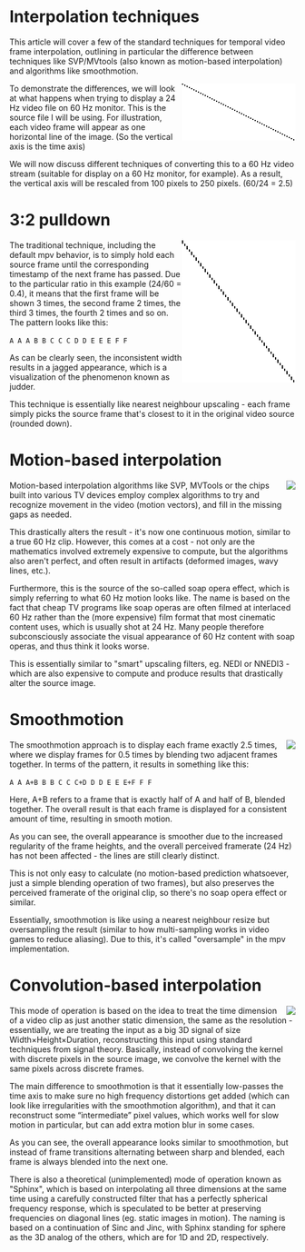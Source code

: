 Interpolation techniques
========================

This article will cover a few of the standard techniques for temporal video frame interpolation, outlining in particular the difference between techniques like SVP/MVtools (also known as motion-based interpolation) and algorithms like smoothmotion.

<img align="right" src="smoothmotion-original.png" />

To demonstrate the differences, we will look at what happens when trying to
display a 24 Hz video file on 60 Hz monitor. This is the source file I will be
using. For illustration, each video frame will appear as one horizontal line of
the image. (So the vertical axis is the time axis)

We will now discuss different techniques of converting this to a 60 Hz video
stream (suitable for display on a 60 Hz monitor, for example). As a result, the
vertical axis will be rescaled from 100 pixels to 250 pixels. (60/24 = 2.5)

3:2 pulldown
============

<img align="right" src="smoothmotion-pulldown.png" />

The traditional technique, including the default mpv behavior, is to simply
hold each source frame until the corresponding timestamp of the next frame has
passed. Due to the particular ratio in this example (24/60 = 0.4), it means
that the first frame will be shown 3 times, the second frame 2 times, the third
3 times, the fourth 2 times and so on. The pattern looks like this:

```A A A B B C C C D D E E E F F```

As can be clearly seen, the inconsistent width results in a jagged appearance,
which is a visualization of the phenomenon known as judder.

This technique is essentially like nearest neighbour upscaling - each frame simply picks the source frame that's closest to it in the original video source (rounded down).

Motion-based interpolation
==========================

<img align="right" src="smoothmotion-interpolated.png" />

Motion-based interpolation algorithms like SVP, MVTools or the chips built into
various TV devices employ complex algorithms to try and recognize movement in
the video (motion vectors), and fill in the missing gaps as needed.

This drastically alters the result - it's now one continuous motion, similar
to a true 60 Hz clip. However, this comes at a cost - not only are the
mathematics involved extremely expensive to compute, but the algorithms also
aren't perfect, and often result in artifacts (deformed images, wavy lines,
etc.).

Furthermore, this is the source of the so-called soap opera effect, which is
simply referring to what 60 Hz motion looks like. The name is based on the
fact that cheap TV programs like soap operas are often filmed at interlaced 60
Hz rather than the (more expensive) film format that most cinematic content
uses, which is usually shot at 24 Hz. Many people therefore subconsciously
associate the visual appearance of 60 Hz content with soap operas, and thus
think it looks worse.

This is essentially similar to "smart" upscaling filters, eg. NEDI or NNEDI3 - which are also expensive to compute and produce results that drastically alter the source image.

Smoothmotion
============

<img align="right" src="smoothmotion-smoothmotion.png" />

The smoothmotion approach is to display each frame exactly 2.5 times, where we
display frames for 0.5 times by blending two adjacent frames together. In terms
of the pattern, it results in something like this:

```A A A+B B B C C C+D D D E E E+F F F```

Here, A+B refers to a frame that is exactly half of A and half of B, blended
together. The overall result is that each frame is displayed for a consistent
amount of time, resulting in smooth motion.

As you can see, the overall appearance is smoother due to the increased
regularity of the frame heights, and the overall perceived framerate (24 Hz)
has not been affected - the lines are still clearly distinct.

This is not only easy to calculate (no motion-based prediction whatsoever, just
a simple blending operation of two frames), but also preserves the perceived
framerate of the original clip, so there's no soap opera effect or similar.

Essentially, smoothmotion is like using a nearest neighbour resize but
oversampling the result (similar to how multi-sampling works in video games to
reduce aliasing). Due to this, it's called "oversample" in the mpv implementation.

Convolution-based interpolation
===============================

<img align="right" src="smoothmotion-sphinx.png" />

This mode of operation is based on the idea to treat the time dimension of a video clip as just another static dimension, the same as the resolution - essentially, we are treating the input as a big 3D signal
of size Width×Height×Duration, reconstructing this input using standard techniques from signal theory. Basically, instead of convolving the kernel with discrete pixels in the source image, we convolve the kernel with the same pixels across discrete frames.

The main difference to smoothmotion is that it essentially low-passes the
time axis to make sure no high frequency distortions get added (which can look
like irregularities with the smoothmotion algorithm), and that it can
reconstruct some “intermediate” pixel values, which works well for slow motion
in particular, but can add extra motion blur in some cases.

As you can see, the overall appearance looks similar to smoothmotion, but
instead of frame transitions alternating between sharp and blended, each frame
is always blended into the next one.

There is also a theoretical (unimplemented) mode of operation known as "Sphinx", which is based on interpolating all three dimensions at the same time using a carefully constructed filter that has a perfectly spherical frequency response, which is speculated to be better at preserving frequencies on diagonal lines (eg. static images in motion). The naming is based on a continuation of Sinc and Jinc, with Sphinx standing for sphere as the 3D analog of the others, which are for 1D and 2D, respectively.
